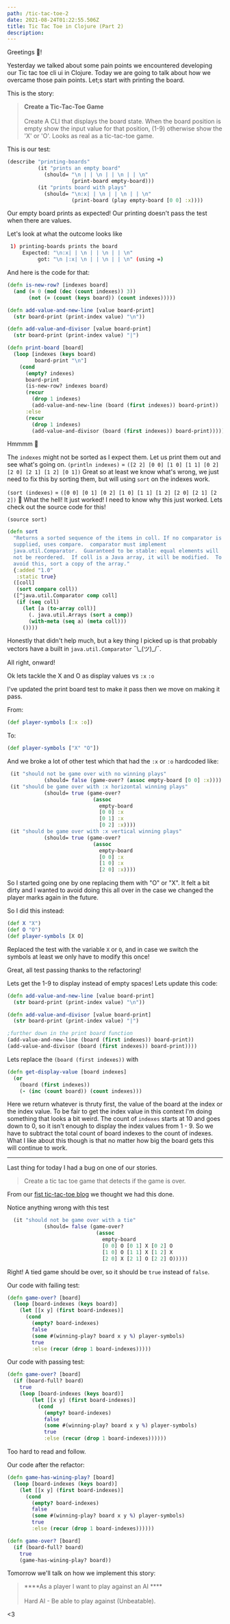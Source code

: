 ```yaml
---
path: /tic-tac-toe-2
date: 2021-08-24T01:22:55.506Z
title: Tic Tac Toe in Clojure (Part 2)
description: 
---
```


Greetings 🖖!

Yesterday we talked about some pain points we encountered developing our Tic tac toe cli ui in Clojure.
Today we are going to talk about how we overcame those pain points. Let;s start with printing the board.

This is the story:
> **Create a Tic-Tac-Toe Game** <br></br>
> Create A CLI that displays the board state. When the board position is empty show the input value for that position,
> (1-9) otherwise show the 'X' or  'O'. Looks as real as a tic-tac-toe game.

This is our test:
```clojure
(describe "printing-boards"
          (it "prints an empty board"
            (should= "\n | | \n | | \n | | \n"
                     (print-board empty-board)))
          (it "prints board with plays"
            (should= "\n:x| | \n | | \n | | \n"
                     (print-board (play empty-board [0 0] :x))))
```

Our empty board prints as expected!
Our printing doesn't pass the test when there are values.

Let's look at what the outcome looks like
```bash
 1) printing-boards prints the board
     Expected: "\n:x| | \n | | \n | | \n"
          got: "\n |:x| \n | | \n | | \n" (using =)
```
And here is the code for that:
```clojure
(defn is-new-row? [indexes board]
  (and (= 0 (mod (dec (count indexes)) 3))
       (not (= (count (keys board)) (count indexes)))))

(defn add-value-and-new-line [value board-print]
  (str board-print (print-index value) "\n"))

(defn add-value-and-divisor [value board-print]
  (str board-print (print-index value) "|")

(defn print-board [board]
  (loop [indexes (keys board)
         board-print "\n"]
    (cond
      (empty? indexes)
      board-print
      (is-new-row? indexes board)
      (recur
        (drop 1 indexes)
        (add-value-and-new-line (board (first indexes)) board-print))
      :else
      (recur
        (drop 1 indexes)
        (add-value-and-divisor (board (first indexes)) board-print)))))
```
Hmmmm 🤔

The `indexes` might not be sorted as I expect them. Let us print them out and see what's going on.
`(println indexes)` = `([2 2] [0 0] [1 0] [1 1] [0 2] [2 0] [2 1] [1 2] [0 1])`
Great so at least we know what's wrong, we just need to fix this by sorting them, but will using `sort` on the indexes work.

`(sort (indexes)` = `([0 0] [0 1] [0 2] [1 0] [1 1] [1 2] [2 0] [2 1] [2 2])` 🤯
What the hell! It just worked! I need to know why this just worked. Lets check out the source code for this!

`(source sort)`

```clojure
(defn sort
  "Returns a sorted sequence of the items in coll. If no comparator is
  supplied, uses compare.  comparator must implement
  java.util.Comparator.  Guaranteed to be stable: equal elements will
  not be reordered.  If coll is a Java array, it will be modified.  To
  avoid this, sort a copy of the array."
  {:added "1.0"
   :static true}
  ([coll]
   (sort compare coll))
  ([^java.util.Comparator comp coll]
   (if (seq coll)
     (let [a (to-array coll)]
       (. java.util.Arrays (sort a comp))
       (with-meta (seq a) (meta coll)))
     ())))
```

Honestly that didn't help much, but a key thing I picked up is that probably
vectors have a built in `java.util.Comparator` ¯\\\_(ツ)\_/¯.

All right, onward!

Ok lets tackle the X and O as display values vs `:x` `:o`

I've updated the print board test to make it pass then we move on making it pass.

From:
```clojure
(def player-symbols [:x :o])
```
To:
```clojure
(def player-symbols ["X" "O"])
```

And we broke a lot of other test which that had the `:x` or `:o` hardcoded like:
```clojure
 (it "should not be game over with no winning plays"
            (should= false (game-over? (assoc empty-board [0 0] :x))))
 (it "should be game over with :x horizontal winning plays"
            (should= true (game-over?
                            (assoc
                              empty-board
                              [0 0] :x
                              [0 1] :x
                              [0 2] :x))))
 (it "should be game over with :x vertical winning plays"
            (should= true (game-over?
                            (assoc
                              empty-board
                              [0 0] :x
                              [1 0] :x
                              [2 0] :x))))
```
So I started going one by one replacing them with "O" or "X". It felt a bit dirty and I wanted to avoid doing this all over
in the case we changed the player marks again in the future.

So I did this instead:
```clojure
(def X "X")
(def O "O")
(def player-symbols [X O]
```
Replaced the test with the variable `X` or `O`, and in case we switch the symbols at least we only have to modify this once!

Great, all test passing thanks to the refactoring! 

Lets get the 1-9 to display instead of empty spaces!
Lets update this code:
```clojure
(defn add-value-and-new-line [value board-print]
  (str board-print (print-index value) "\n"))

(defn add-value-and-divisor [value board-print]
  (str board-print (print-index value) "|")

;further down in the print board function
(add-value-and-new-line (board (first indexes)) board-print))
(add-value-and-divisor (board (first indexes)) board-print))))
```

Lets replace the `(board (first indexes))` with 
```clojure
(defn get-display-value [board indexes]
  (or
    (board (first indexes))
    (- (inc (count board)) (count indexes)))
```

Here we return whatever is thruty first, the value of the board at the index or the index value.
To be fair to get the index value in this context I'm doing something that looks a bit weird.
The count of `indexes` starts at 10 and goes down to 0, so it isn't enough to display the index values from 1 - 9.
So we have to subtract the total count of board indexes to the count of indexes. What I like about this though is that
no matter how big the board gets this will continue to work. 

-----
Last thing for today I had a bug on one of our stories.

> Create a tic tac toe game that detects if the game is over.

From our [fist tic-tac-toe blog](/blog/tic-tac-toe-1) we thought we had this done.

Notice anything wrong with this test
```clojure
  (it "should not be game over with a tie"
            (should= false (game-over?
                             (assoc
                               empty-board
                               [0 0] O [0 1] X [0 2] O
                               [1 0] O [1 1] X [1 2] X
                               [2 0] X [2 1] O [2 2] O)))))
```

Right! A tied game should be over, so it should be `true` instead of `false`.

Our code with failing test:
```clojure
(defn game-over? [board]
  (loop [board-indexes (keys board)]
    (let [[x y] (first board-indexes)]
      (cond
        (empty? board-indexes)
        false
        (some #(winning-play? board x y %) player-symbols)
        true
        :else (recur (drop 1 board-indexes)))))
```
Our code with passing test:
```clojure
(defn game-over? [board]
  (if (board-full? board)
    true
    (loop [board-indexes (keys board)]
        (let [[x y] (first board-indexes)]
          (cond
            (empty? board-indexes)
            false
            (some #(winning-play? board x y %) player-symbols)
            true
            :else (recur (drop 1 board-indexes))))))
```
Too hard to read and follow.

Our code after the refactor:
```clojure
(defn game-has-wining-play? [board]
  (loop [board-indexes (keys board)]
    (let [[x y] (first board-indexes)]
      (cond
        (empty? board-indexes)
        false
        (some #(winning-play? board x y %) player-symbols)
        true
        :else (recur (drop 1 board-indexes))))))

(defn game-over? [board]
  (if (board-full? board)
    true
    (game-has-wining-play? board))
```

Tomorrow we'll talk on how we implement this story:
> ****As a player I want to play against an AI ****<br></br>
> Hard AI - Be able to play against (Unbeatable).

<3





